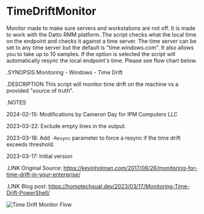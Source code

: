 # TimeDriftMonitor
Monitor made to make sure servers and workstations are not off. It is made to work with the Datto RMM platform. The script checks what the local time on the endpoint and checks it against a time server. The time server can be set to any time server but the default is "time.windows.com". It also allows you to take up to 10 samples. If the option is selected the script will automatically resync the local endpoint's time. Please see flow chart below.




.SYNOPSIS
    Monitoring - Windows - Time Drift
    
.DESCRIPTION
    This script will monitor time drift on the machine vs a provided "source of truth".
    
.NOTES

2024-02-15: Modifications by Cameron Day for IPM Computers LLC

2023-03-22: Exclude empty lines in the output.

2023-03-18: Add `-Resync` parameter to force a resync if the time drift exceeds threshold.

2023-03-17: Initial version
    
.LINK
    Original Source: https://kevinholman.com/2017/08/26/monitoring-for-time-drift-in-your-enterprise/
    
.LINK
    Blog post: https://homotechsual.dev/2023/03/17/Monitoring-Time-Drift-PowerShell/

    





![Time Drift Monitor Flow](https://github.com/ConanDW/TimeDriftMonitor/assets/32853335/2bc1a028-db53-44d1-9d1c-a030c5fa04d5)
